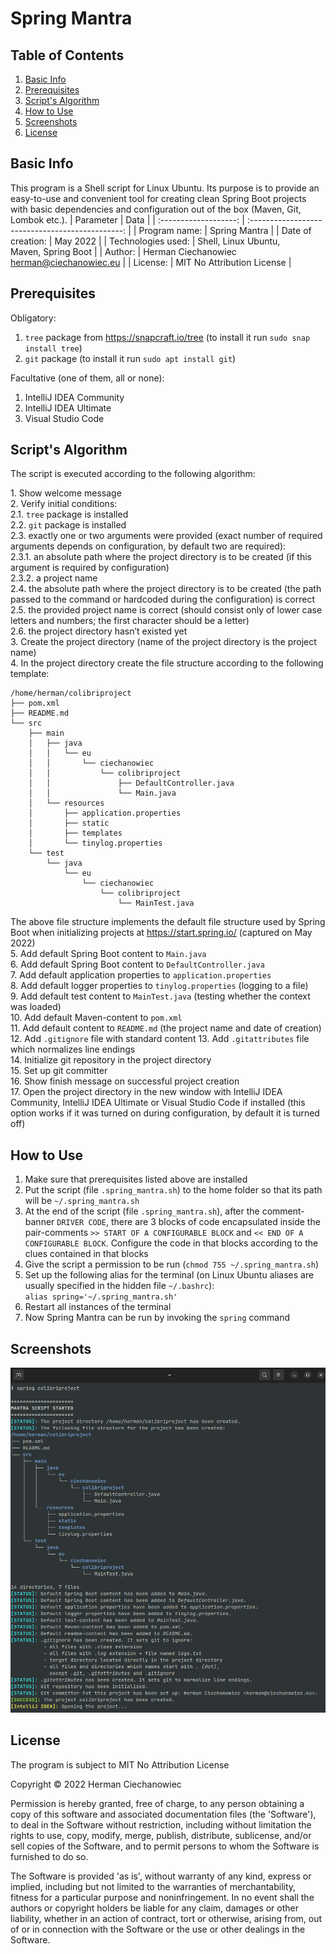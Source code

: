 # Spring Mantra

## Table of Contents
1. [Basic Info](#Basic-Info)
2. [Prerequisites](#Prerequisites)
3. [Script's Algorithm](#Scripts-Algorithm)
4. [How to Use](#How-to-Use)
5. [Screenshots](#Screenshots)
6. [License](#License)

## Basic Info
This program is a Shell script for Linux Ubuntu. Its purpose is to provide an easy-to-use and convenient tool for creating clean Spring Boot projects with basic dependencies and configuration out of the box (Maven, Git, Lombok etc.).
| Parameter             | Data                                             |
| :-------------------: | :----------------------------------------------: |
| Program name:         | Spring Mantra                                           |
| Date of creation:     | May 2022                                         |
| Technologies used:    | Shell, Linux Ubuntu,<br/> Maven, Spring Boot     |
| Author:               | Herman Ciechanowiec <br/> herman@ciechanowiec.eu |
| License:              | MIT No Attribution License                       |

## Prerequisites
Obligatory:
1. `tree` package from https://snapcraft.io/tree (to install it run `sudo snap install tree`)
2. `git` package (to install it run `sudo apt install git`)

Facultative (one of them, all or none):
1. IntelliJ IDEA Community
2. IntelliJ IDEA Ultimate
3. Visual Studio Code

## Script's Algorithm
The script is executed according to the following algorithm:

1\. Show welcome message<br/>
2\. Verify initial conditions:<br/>
2.1. `tree` package is installed<br/>
2.2. `git` package is installed<br/>
2.3. exactly one or two arguments were provided (exact number of required arguments depends on configuration, by default two are required):<br/>
2.3.1. an absolute path where the project directory is to be created (if this argument is required by configuration)<br/>
2.3.2. a project name<br/>
2.4. the absolute path where the project directory is to be created (the path passed to the command or hardcoded during the configuration) is correct<br/>
2.5. the provided project name is correct (should consist only of lower case letters and numbers; the first character should be a letter)<br/>
2.6. the project directory hasn’t existed yet<br/>
3\. Create the project directory (name of the project directory is the project name)<br/>
4\. In the project directory create the file structure according to the following template:<br/>
```
/home/herman/colibriproject
├── pom.xml
├── README.md
└── src
    ├── main
    │   ├── java
    │   │   └── eu
    │   │       └── ciechanowiec
    │   │           └── colibriproject
    │   │               ├── DefaultController.java
    │   │               └── Main.java
    │   └── resources
    │       ├── application.properties
    │       ├── static
    │       ├── templates
    │       └── tinylog.properties
    └── test
        └── java
            └── eu
                └── ciechanowiec
                    └── colibriproject
                        └── MainTest.java

```     
The above file structure implements the default file structure used by Spring Boot when initializing projects at https://start.spring.io/ (captured on May 2022)<br/>
5\. Add default Spring Boot content to `Main.java` <br/>
6\. Add default Spring Boot content to `DefaultController.java` <br/>
7\. Add default application properties to `application.properties`<br/>
8\. Add default logger properties to `tinylog.properties` (logging to a file)<br/>
9\. Add default test content to `MainTest.java` (testing whether the context was loaded)<br/>
10\. Add default Maven-content to `pom.xml`<br/>
11\. Add default content to `README.md` (the project name and date of creation)<br/>
12\. Add `.gitignore` file with standard content
13\. Add `.gitattributes` file which normalizes line endings<br/>
14\. Initialize git repository in the project directory<br/>
15\. Set up git committer<br/>
16\. Show finish message on successful project creation<br/>
17\. Open the project directory in the new window with IntelliJ IDEA Community, IntelliJ IDEA Ultimate or Visual Studio Code if installed (this option works if it was turned on during configuration, by default it is turned off)

## How to Use
1. Make sure that prerequisites listed above are installed
2. Put the script (file `.spring_mantra.sh`) to the home folder so that its path will be `~/.spring_mantra.sh`
3. At the end of the script (file `.spring_mantra.sh`), after the comment-banner `DRIVER CODE`, there are 3 blocks of code encapsulated inside the pair-comments `>> START OF A CONFIGURABLE BLOCK` and `<< END OF A CONFIGURABLE BLOCK`. Configure the code in that blocks according to the clues contained in that blocks
4. Give the script a permission to be run (`chmod 755 ~/.spring_mantra.sh`)
5. Set up the following alias for the terminal (on Linux Ubuntu aliases are usually specified in the hidden file `~/.bashrc`):<br>
   `alias spring='~/.spring_mantra.sh'`
6. Restart all instances of the terminal
7. Now Spring Mantra can be run by invoking the `spring` command

## Screenshots
<kbd><img src="!presentation/1.png"></kbd><br/>

## License
The program is subject to MIT No Attribution License

Copyright © 2022 Herman Ciechanowiec

Permission is hereby granted, free of charge, to any person obtaining a copy of this
software and associated documentation files (the 'Software'), to deal in the Software
without restriction, including without limitation the rights to use, copy, modify,
merge, publish, distribute, sublicense, and/or sell copies of the Software, and to
permit persons to whom the Software is furnished to do so.

The Software is provided 'as is', without warranty of any kind, express or implied,
including but not limited to the warranties of merchantability, fitness for a
particular purpose and noninfringement. In no event shall the authors or copyright
holders be liable for any claim, damages or other liability, whether in an action
of contract, tort or otherwise, arising from, out of or in connection with the
Software or the use or other dealings in the Software.
